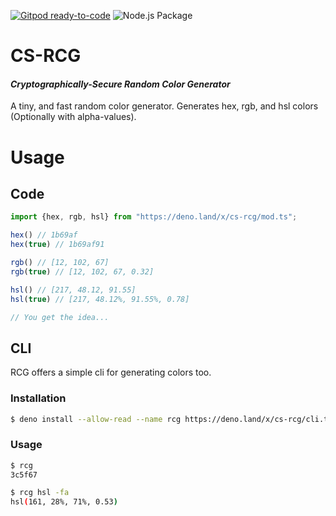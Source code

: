 [![Gitpod ready-to-code](https://img.shields.io/badge/Gitpod-ready--to--code-blue?logo=gitpod)](https://gitpod.io/#https://github.com/ianfabs/rcg) ![Node.js Package](https://github.com/ianfabs/rcg/workflows/Node.js%20Package/badge.svg?event=release)

# CS-RCG
#### *Cryptographically-Secure Random Color Generator*

A tiny, and fast random color generator. Generates hex, rgb, and hsl colors (Optionally with alpha-values).

# Usage

## Code
```ts
import {hex, rgb, hsl} from "https://deno.land/x/cs-rcg/mod.ts";

hex() // 1b69af
hex(true) // 1b69af91

rgb() // [12, 102, 67]
rgb(true) // [12, 102, 67, 0.32]

hsl() // [217, 48.12, 91.55]
hsl(true) // [217, 48.12%, 91.55%, 0.78]

// You get the idea...
```

## CLI
RCG offers a simple cli for generating colors too.

### Installation

```sh
$ deno install --allow-read --name rcg https://deno.land/x/cs-rcg/cli.ts
```

### Usage

```sh
$ rcg
3c5f67
```

```sh
$ rcg hsl -fa
hsl(161, 28%, 71%, 0.53)
```
